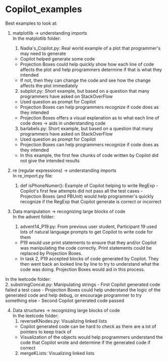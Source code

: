 # Copilot_examples
Best examples to look at:

1. matplotlib -> understanding imports  
 In the matplotlib folder:
    1. Nadia's_Copilot.py: Real world example of a plot that programmer's may need to generate
      - Copilot helped generate some code
      - Projection Boxes could help quickly show how each line of code affects the plot and help programmers determine if that is what they intended
      - If not, then they can change the code and see how the change affects the plot immediately 
    2. subplot.py: Short example, but based on a question that many programmers have asked on StackOverFlow
      - Used question as prompt for Copilot
      - Projection Boxes can help programmers recognize if code does as they intended
      - Projection Boxes offers a visual explanation as to what each line of code does -> aids in understanding code
    3. barlabels.py: Short example, but based on a question that many programmers have asked on StackOverFlow
      - Used question as prompt for Copilot
      - Projection Boxes can help programmers recognize if code does as they intended
      - In this example, the first few chunks of code written by Copilot did not give the intended results
      
2. re (regular expressions) -> understanding imports  
 In re_import.py file:
     1. def isPhoneNumer(): Example of Copilot helping to write RegExp
       - Copilot's first few attempts did not pass all the test cases
       - Projection Boxes (and PBUnit) would help programmer's quickly recognize if the RegExp that Copilot generate is correct or incorrect
        
3. Data manipulation -> recognizing large blocks of code  
 In the advent folder:
    1. advent14_P19.py: From previous user student, Participant 19 used lots of natural language prompts to get Copilot to write code for them
      - P19 would use print statements to ensure that they and/or Copilot was manipulating the code correctly. Print statements could be replaced by Projection Boxes.
      - In task 2, P19 accepted blocks of code generated by Copilot. They then went back an looked line by line to try to understand what the code was doing.
        Projection Boxes would aid in this process.  
 
 In the leetcode folder:  
    2. substringConcat.py: Manipulating strings
      - First Copilot generated code failed a test case
      - Projection Boxes could help understand the logic of the generated code and help debug, or encourage programmer to try something else
      - Second Copilot generated code passed
        
4. Data structures -> recognizing large blocks of code  
 In the leetcode folder:
    1. reverseKNodes.py: Visualizing linked lists
      - Copilot generated code can be hard to check as there are a lot of pointers to keep track of
      - Visualization of the objects would help programmers understand the code that Copilot wrote and determine if the generated code if correct
    2. mergeKLists: Visualizing linked lists
     
    
